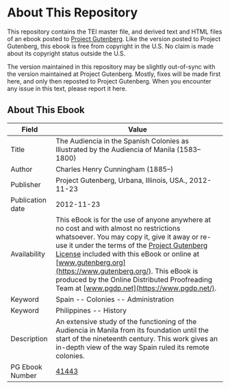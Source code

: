 # About This Repository

This repository contains the TEI master file, and derived text and HTML files of an ebook posted to [Project Gutenberg](https://www.gutenberg.org/). Like the version posted to Project Gutenberg, this ebook is free from copyright in the U.S. No claim is made about its copyright status outside the U.S.

The version maintained in this repository may be slightly out-of-sync with the version maintained at Project Gutenberg. Mostly, fixes will be made first here, and only then reposted to Project Gutenberg. When you encounter any issue in this text, please report it here.

## About This Ebook

| Field | Value |
| ----- | ----- |
| Title | The Audiencia in the Spanish Colonies as Illustrated by the Audiencia of Manila (1583–1800) |
| Author | Charles Henry Cunningham (1885–) |
| Publisher | Project Gutenberg, Urbana, Illinois, USA., 2012-11-23 |
| Publication date | 2012-11-23 |
| Availability | This eBook is for the use of anyone anywhere at no cost and with almost no restrictions whatsoever. You may copy it, give it away or re-use it under the terms of the [Project Gutenberg License](https://www.gutenberg.org/license) included with this eBook or online at [www.gutenberg.org](https://www.gutenberg.org/). This eBook is produced by the Online Distributed Proofreading Team at [www.pgdp.net](https://www.pgdp.net/). |
| Keyword | Spain -- Colonies -- Administration |
| Keyword | Philippines -- History |
| Description | An extensive study of the functioning of the Audiencia in Manila from its foundation until the start of the nineteenth century. This work gives an in-depth view of the way Spain ruled its remote colonies. |
| PG Ebook Number | [41443](https://www.gutenberg.org/ebooks/41443) |

